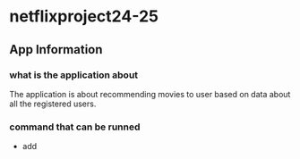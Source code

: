 # netflixproject24-25

## App Information
### what is the application about
The application is about recommending movies to user based on data about all the registered users.
### command that can be runned
* add 
